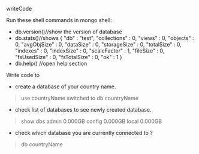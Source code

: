 writeCode

Run these shell commands in mongo shell:

- db.version()//show the version of database
- db.stats()//shows 
{
	"db" : "test",
	"collections" : 0,
	"views" : 0,
	"objects" : 0,
	"avgObjSize" : 0,
	"dataSize" : 0,
	"storageSize" : 0,
	"totalSize" : 0,
	"indexes" : 0,
	"indexSize" : 0,
	"scaleFactor" : 1,
	"fileSize" : 0,
	"fsUsedSize" : 0,
	"fsTotalSize" : 0,
	"ok" : 1
}
- db.help()
//open help section 

Write code to

- create a database of your country name.
> use countryName
switched to db countryName
- check list of databases to see newly created database.
> show dbs
admin   0.000GB
config  0.000GB
local   0.000GB
- check which database you are currently connected to ?
> db
countryName
